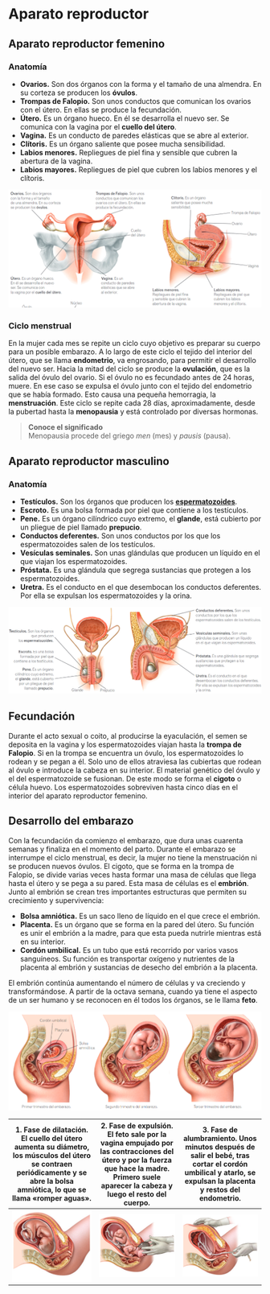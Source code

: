 # Aparato reproductor

## Aparato reproductor femenino

### Anatomía

* **Ovarios.** Son dos órganos con la forma y el tamaño de una almendra. En su corteza se producen los **óvulos**.
* **Trompas de Falopio.** Son unos conductos que comunican los ovarios con el útero. En ellas se produce la fecundación.
* **Útero.** Es un órgano hueco. En él se desarrolla el nuevo ser. Se comunica con la vagina por el **cuello del útero**.
* **Vagina.** Es un conducto de paredes elásticas que se abre al exterior.
* **Clítoris.** Es un órgano saliente que posee mucha sensibilidad.
* **Labios menores.** Repliegues de piel fina y sensible que cubren la abertura de la vagina.
* **Labios mayores.** Repliegues de piel que cubren los labios menores y el clítoris.

![feminine-reproductive-anatomy.png](../img/feminine-reproductive-anatomy.png)

### Ciclo menstrual

En la mujer cada mes se repite un ciclo cuyo objetivo es preparar su cuerpo para un posible embarazo. A lo largo de este ciclo el tejido del interior del útero, que se llama **endometrio**, va engrosando, para permitir el desarrollo del nuevo ser. Hacia la mitad del ciclo se produce la **ovulación**, que es la salida del óvulo del ovario. Si el óvulo no es fecundado antes de 24 horas, muere. En ese caso se expulsa el óvulo junto con el tejido del endometrio que se había formado. Esto causa una pequeña hemorragia, la **menstruación**. Este ciclo se repite cada 28 días, aproximadamente, desde la pubertad hasta la **menopausia** y está controlado por diversas hormonas.

> **Conoce el significado**  
> Menopausia procede del griego _men_ (mes) y _pausis_ (pausa).

## Aparato reproductor masculino

### Anatomía

* **Testículos.** Son los órganos que producen los **[espermatozoides](../cell/cell.md#células-reproductoras-o-gametos)**.
* **Escroto.** Es una bolsa formada por piel que contiene a los testículos.
* **Pene.** Es un órgano cilíndrico cuyo extremo, el **glande**, está cubierto por un pliegue de piel llamado **prepucio**.
* **Conductos deferentes.** Son unos conductos por los que los espermatozoides salen de los testículos.
* **Vesículas seminales.** Son unas glándulas que producen un líquido en el que viajan los espermatozoides.
* **Próstata.** Es una glándula que segrega sustancias que protegen a los espermatozoides.
* **Uretra.** Es el conducto en el que desembocan los conductos deferentes. Por ella se expulsan los espermatozoides y la orina.

![masculine-reproductive-anatomy.png](../img/masculine-reproductive-anatomy.png)

## Fecundación

Durante el acto sexual o coito, al producirse la eyaculación, el semen se deposita en la vagina y los espermatozoides viajan hasta la **trompa de Falopio**. Si en la trompa se encuentra un óvulo, los espermatozoides lo rodean y se pegan a él. Solo uno de ellos atraviesa las cubiertas que rodean al óvulo e introduce la cabeza en su interior. El material genético del óvulo y el del espermatozoide se fusionan. De este modo se forma el **cigoto** o célula huevo. Los espermatozoides sobreviven hasta cinco días en el interior del aparato reproductor femenino.

## Desarrollo del embarazo

Con la fecundación da comienzo el embarazo, que dura unas
cuarenta semanas y finaliza en el momento del parto. Durante el embarazo se interrumpe el ciclo menstrual, es decir, la mujer no tiene la menstruación ni se producen nuevos óvulos. El cigoto, que se forma en la trompa de Falopio, se divide varias veces hasta formar una masa de células que llega hasta el útero y se pega a su pared. Esta masa de células es el **embrión**. Junto al embrión se crean tres importantes estructuras que permiten su crecimiento y supervivencia:

* **Bolsa amniótica.** Es un saco lleno de líquido en el que crece el embrión.
* **Placenta.** Es un órgano que se forma en la pared del útero. Su función es unir el embrión a la madre, para que esta pueda nutrirle mientras está en su interior.
* **Cordón umbilical.** Es un tubo que está recorrido por varios vasos sanguíneos. Su función es transportar oxígeno y nutrientes de la placenta al embrión y sustancias de desecho del embrión a la placenta.

El embrión continúa aumentando el número de células y va creciendo y transformándose. A partir de la octava semana, cuando ya tiene el aspecto de un ser humano y se reconocen en él todos los
órganos, se le llama **feto**.

![pregnancy.png](../img/pregnancy.png)

| **1. Fase de dilatación.** El cuello del útero aumenta su diámetro, los músculos del útero se contraen periódicamente y se abre la bolsa amniótica, lo que se llama «romper aguas». | **2. Fase de expulsión.** El feto sale por la vagina empujado por las contracciones del útero y por la fuerza que hace la madre. Primero suele aparecer la cabeza y luego el resto del cuerpo. | **3. Fase de alumbramiento.** Unos minutos después de salir el bebé, tras cortar el cordón umbilical y atarlo, se expulsan la placenta y restos del endometrio. |
|----------------------------|----------------------------|----------------------------|
| ![Fase 1](../img/birth-1.png) | ![Fase 2](../img/birth-2.png) | ![Fase 3](../img/birth-3.png) |
